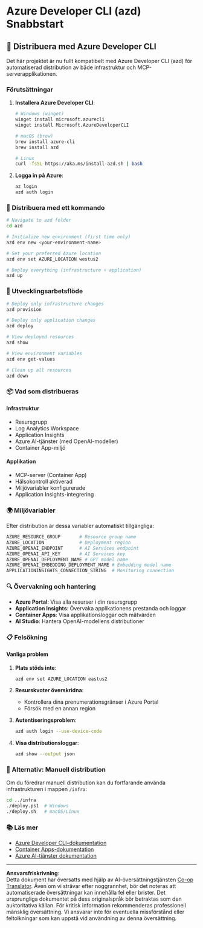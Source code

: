 <!--
CO_OP_TRANSLATOR_METADATA:
{
  "original_hash": "3ef1c97c5c40577da3be422d29276383",
  "translation_date": "2025-09-30T12:23:57+00:00",
  "source_file": "azd/README.md",
  "language_code": "sv"
}
-->
# Azure Developer CLI (azd) Snabbstart

## 🚀 Distribuera med Azure Developer CLI

Det här projektet är nu fullt kompatibelt med Azure Developer CLI (azd) för automatiserad distribution av både infrastruktur och MCP-serverapplikationen.

### Förutsättningar

1. **Installera Azure Developer CLI**:
   ```bash
   # Windows (winget)
   winget install microsoft.azurecli
   winget install Microsoft.AzureDeveloperCLI
   
   # macOS (brew)
   brew install azure-cli
   brew install azd
   
   # Linux
   curl -fsSL https://aka.ms/install-azd.sh | bash
   ```

2. **Logga in på Azure**:
   ```bash
   az login
   azd auth login
   ```

### 🎯 Distribuera med ett kommando

```bash
# Navigate to azd folder
cd azd

# Initialize new environment (first time only)
azd env new <your-environment-name>

# Set your preferred Azure location
azd env set AZURE_LOCATION westus2

# Deploy everything (infrastructure + application)
azd up
```

### 🔧 Utvecklingsarbetsflöde

```bash
# Deploy only infrastructure changes
azd provision

# Deploy only application changes  
azd deploy

# View deployed resources
azd show

# View environment variables
azd env get-values

# Clean up all resources
azd down
```

### 📦 Vad som distribueras

#### **Infrastruktur**
- Resursgrupp
- Log Analytics Workspace  
- Application Insights
- Azure AI-tjänster (med OpenAI-modeller)
- Container App-miljö

#### **Applikation**
- MCP-server (Container App)
- Hälsokontroll aktiverad
- Miljövariabler konfigurerade
- Application Insights-integrering

### 🌍 Miljövariabler

Efter distribution är dessa variabler automatiskt tillgängliga:

```bash
AZURE_RESOURCE_GROUP       # Resource group name
AZURE_LOCATION             # Deployment region
AZURE_OPENAI_ENDPOINT      # AI Services endpoint
AZURE_OPENAI_API_KEY       # AI Services key
AZURE_OPENAI_DEPLOYMENT_NAME # GPT model name
AZURE_OPENAI_EMBEDDING_DEPLOYMENT_NAME # Embedding model name
APPLICATIONINSIGHTS_CONNECTION_STRING  # Monitoring connection
```

### 🔍 Övervakning och hantering

- **Azure Portal**: Visa alla resurser i din resursgrupp
- **Application Insights**: Övervaka applikationens prestanda och loggar
- **Container Apps**: Visa applikationsloggar och mätvärden
- **AI Studio**: Hantera OpenAI-modellens distributioner

### 📋 Felsökning

#### **Vanliga problem**

1. **Plats stöds inte**:
   ```bash
   azd env set AZURE_LOCATION eastus2
   ```

2. **Resurskvoter överskridna**:
   - Kontrollera dina prenumerationsgränser i Azure Portal
   - Försök med en annan region

3. **Autentiseringsproblem**:
   ```bash
   azd auth login --use-device-code
   ```

4. **Visa distributionsloggar**:
   ```bash
   azd show --output json
   ```

### 🔄 Alternativ: Manuell distribution

Om du föredrar manuell distribution kan du fortfarande använda infrastrukturen i mappen `/infra`:

```bash
cd ../infra
./deploy.ps1  # Windows
./deploy.sh   # macOS/Linux
```

### 📚 Läs mer

- [Azure Developer CLI-dokumentation](https://docs.microsoft.com/azure/developer/azure-developer-cli/)
- [Container Apps-dokumentation](https://docs.microsoft.com/azure/container-apps/)
- [Azure AI-tjänster dokumentation](https://docs.microsoft.com/azure/ai-services/)

---

**Ansvarsfriskrivning**:  
Detta dokument har översatts med hjälp av AI-översättningstjänsten [Co-op Translator](https://github.com/Azure/co-op-translator). Även om vi strävar efter noggrannhet, bör det noteras att automatiserade översättningar kan innehålla fel eller brister. Det ursprungliga dokumentet på dess originalspråk bör betraktas som den auktoritativa källan. För kritisk information rekommenderas professionell mänsklig översättning. Vi ansvarar inte för eventuella missförstånd eller feltolkningar som kan uppstå vid användning av denna översättning.